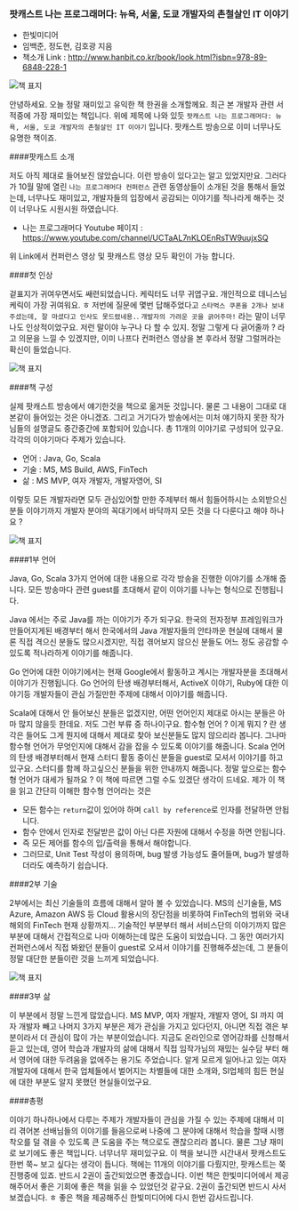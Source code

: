 ### 팟캐스트 나는 프로그래머다: 뉴욕, 서울, 도쿄 개발자의 촌철살인 IT 이야기
- 한빛미디어
- 임백준, 정도현, 김호광 지음
- 책소개 Link : <http://www.hanbit.co.kr/book/look.html?isbn=978-89-6848-228-1>

 ![책 표지](https://github.com/DevStarSJ/Study/blob/master/Blog/Review/Books/image/small.hanbit.naProda.01.jpg?raw=true)  

안녕하세요. 오늘 정말 재미있고 유익한 책 한권을 소개할께요.
최근 본 개발자 관련 서적중에 가장 재미있는 책입니다.
위에 제목에 나와 있듯 `팟캐스트 나는 프로그래머다: 뉴욕, 서울, 도쿄 개발자의 촌철살인 IT 이야기` 입니다.
팟캐스트 방송으로 이미 너무나도 유명한 책이죠.

####팟캐스트 소개

저도 아직 제대로 들어보진 않았습니다.
이런 방송이 있다고는 알고 있었지만요.
그러다가 10월 말에 열린 `나는 프로그래머다 컨퍼런스` 관련 동영상들이 소개된 것을 통해서 들었는데, 너무나도 재미있고, 개발자들의 입장에서 공감되는 이야기를 적나라게 해주는 것이 너무나도 시원시원 하였습니다.

* 나는 프로그래머다 Youtube 페이지 : <https://www.youtube.com/channel/UCTaAL7nKLOEnRsTW9uujxSQ>

위 Link에서 컨퍼런스 영상 및 팟캐스트 영상 모두 확인이 가능 합니다.

####첫 인상

겉표지가 귀여우면서도 쌔련되었습니다.
케릭터도 너무 귀엽구요. 개인적으로 데니스님 케릭이 가장 귀여워요. ㅎ
저번에 질문에 몇번 답해주었다고 `스타벅스 쿠폰을 2개나 보내주셨는데, 잘 마셨다고 인사도 못드렸네용.`.
`개발자의 가려운 곳을 긁어주마!` 라는 말이 너무나도 인상적이었구요.
저런 말이야 누구나 다 할 수 있지.
정말 그렇게 다 긁어줄까 ? 라고 의문을 느낄 수 있겠지만, 이미 나프다 컨퍼런스 영상을 본 후라서 정말 그럴꺼라는 확신이 들었습니다.

![책 표지](https://github.com/DevStarSJ/Study/blob/master/Blog/Review/Books/image/small.hanbit.naProda.02.jpg?raw=true)  

####책 구성

실제 팟캐스트 방송에서 얘기한것을 책으로 옮겨둔 것입니다.
물론 그 내용이 그대로 대본같이 들어있는 것은 아니겠죠.
그리고 거기다가 방송에서는 미처 얘기하지 못한 작가님들의 설명글도 중간중간에 포함되어 있습니다.
총 11개의 이야기로 구성되어 있구요.
각각의 이야기마다 주제가 있습니다.

* 언어 : Java, Go, Scala
* 기술 : MS, MS Build, AWS, FinTech
* 삶 : MS MVP, 여자 개발자, 개발자영어, SI

이렇듯 모든 개발자라면 모두 관심있어할 만한 주제부터 해서 힘들어하시는 소외받으신 분들 이야기까지 개발자 분야의 꼭대기에서 바닥까지 모든 것을 다 다룬다고 해야 하나요 ?

![책 표지](https://github.com/DevStarSJ/Study/blob/master/Blog/Review/Books/image/small.hanbit.naProda.03.jpg?raw=true)  

####1부 언어

Java, Go, Scala 3가지 언어에 대한 내용으로 각각 방송을 진행한 이야기를 소개해 줍니다.
모든 방송마다 관련 guest를 초대해서 같이 이야기를 나누는 형식으로 진행됩니다.

Java 에서는 주로 Java를 까는 이야기가 주가 되구요.
한국의 전자정부 프레임워크가 만들어지게된 배경부터 해서 한국에서의 Java 개발자들의 안타까운 현실에 대해서 물론 직접 격으신 분들도 많으시겠지만, 직접 겪어보지 않으신 분들도 어느 정도 공감할 수 있도록 적나라하게 이야기를 해줍니다.

Go 언어에 대한 이야기에서는 현재 Google에서 활동하고 계시는 개발자분을 초대해서 이야기가 진행됩니다.
Go 언어의 탄생 배경부터해서, ActiveX 이야기, Ruby에 대한 이야기등 개발자들이 관심 가질만한 주제에 대해서 이야기를 해줍니다.

Scala에 대해서 안 들어보신 분들은 없겠지만, 어떤 언어인지 제대로 아시는 분들은 아마 많지 않을듯 한데요.
저도 그런 부류 중 하나이구요.
함수형 언어 ? 이게 뭐지 ? 란 생각은 들어도 그게 뭔지에 대해서 제대로 찾아 보신분들도 많지 않으리라 봅니다.
그나마 함수형 언어가 무엇인지에 대해서 감을 잡을 수 있도록 이야기를 해줍니다.
Scala 언어의 탄생 배경부터해서 현재 스터디 활동 중이신 분들을 guest로 모셔서 이야기를 하고 있구요.
스터디를 함께 하고싶으신 분들을 위한 안내까지 해줍니다.
정말 앞으로는 함수형 언어가 대세가 될까요 ? 이 책에 따르면 그럴 수도 있겠단 생각이 드네요.
제가 이 책을 읽고 간단히 이해한 함수형 언어라는 것은

* 모든 함수는 `return`값이 있어야 하며 `call by reference`로 인자를 전달하면 안됩니다.
* 함수 안에서 인자로 전달받은 값이 아닌 다른 자원에 대해서 수정을 하면 안됩니다.
* 즉 모든 제어를 함수의 입/출력을 통해서 해야합니다.
* 그러므로, Unit Test 작성이 용의하며, bug 발생 가능성도 줄어들며, bug가 발생하더라도 예측하기 쉽습니다.

####2부 기술

2부에서는 최신 기술들의 흐름에 대해서 알아 볼 수 있었습니다.
MS의 신기술들, MS Azure, Amazon AWS 등 Cloud 활용시의 장단점을 비롯하여 FinTech의 범위와 국내 해외의 FinTech 현재 상황까지...
기술적인 부분부터 해서 서비스단의 이야기까지 많은 부분에 대해서 간접적으로 나마 이해하는데 많은 도움이 되었습니다.
그 동안 여러가지 컨퍼런스에서 직접 봐왔던 분들이 guest로 오셔서 이야기를 진행해주셨는데, 그 분들이 정말 대단한 분들이란 것을 느끼게 되었습니다.

![책 표지](https://github.com/DevStarSJ/Study/blob/master/Blog/Review/Books/image/small.hanbit.naProda.03.jpg?raw=true)  

####3부 삶

이 부분에서 정말 느낀게 많았습니다.
MS MVP, 여자 개발자, 개발자 영어, SI 까지 여자 개발자 빼고 나머지 3가지 부분은 제가 관심을 가지고 있다던지, 아니면 직접 겪은 부분이라서 더 관심이 많이 가는 부분이었습니다.
지금도 온라인으로 영어강좌를 신청해서 듣고 있는데, 영어 학습과 개발자의 삶에 대해서 직접 임작가님의 재밌는 실수담 부터 해서 영어에 대한 두려움을 없에주는 용기도 주었습니다. 
알게 모르게 일어나고 있는 여자 개발자에 대해서 한국 업체들에서 벌어지는 차별들에 대한 소개와, SI업체의 힘든 현실에 대한 부분도 알지 못했던 현실들이었구요.

####총평

이야기 하나하나에서 다루는 주제가 개발자들이 관심을 가질 수 있는 주제에 대해서 미리 겪어본 선배님들의 이야기를 들음으로써 나중에 그 분야에 대해서 학습을 할때 시행착오를 덜 겪을 수 있도록 큰 도움을 주는 책으로도 괜찮으리라 봅니다.
물론 그냥 재미로 보기에도 좋은 책입니다. 너무너무 재미있구요.
이 책을 보니깐 시간내서 팟캐스트도 한번 쭉~ 보고 싶다는 생각이 듭니다.
책에는 11개의 이야기를 다뤘지만, 팟캐스트는 쭉 진행중에 있죠.
반드시 2권이 출간되었으면 좋겠습니다.
이번 책은 한빛미디어에서 제공해주어서 좋은 기회에 좋은 책을 읽을 수 있었던것 같구요.
2권이 출간되면 반드시 사서 보겠습니다. ㅎ
좋은 책을 제공해주신 한빛미디어에 다시 한번 감사드립니다.
